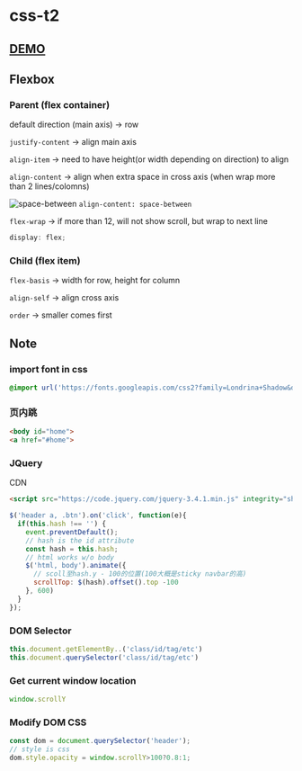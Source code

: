# css-t2

## [DEMO](https://bobbyliu117.github.io/css-t2/)

## Flexbox

### Parent (flex container)
default direction (main axis) -> row

`justify-content` -> align main axis

`align-item` -> need to have height(or width depending on direction) to align

`align-content` -> align when extra space in cross axis (when wrap more than 2 lines/colomns)

![space-between](https://i.imgur.com/yV7GD2F.png)
`align-content: space-between`

`flex-wrap` -> if more than 12, will not show scroll, but wrap to next line
```js
display: flex;
```

### Child (flex item)

`flex-basis` -> width for row, height for column

`align-self` -> align cross axis

`order` -> smaller comes first

## Note

### import font in css
```css
@import url('https://fonts.googleapis.com/css2?family=Londrina+Shadow&display=swap');
```

### 页内跳
```html
<body id="home">
<a href="#home">
```

### JQuery
CDN
```html
<script src="https://code.jquery.com/jquery-3.4.1.min.js" integrity="sha256-CSXorXvZcTkaix6Yvo6HppcZGetbYMGWSFlBw8HfCJo=" crossorigin="anonymous"></script>
```
```js
$('header a, .btn').on('click', function(e){
  if(this.hash !== '') {
    event.preventDefault();
    // hash is the id attribute
    const hash = this.hash;
    // html works w/o body
    $('html, body').animate({
      // scoll至hash.y - 100的位置(100大概是sticky navbar的高)
      scrollTop: $(hash).offset().top -100
    }, 600)
  }
});
```

### DOM Selector
```js
this.document.getElementBy..('class/id/tag/etc')
this.document.querySelector('class/id/tag/etc')
```

### Get current window location
```js
window.scrollY
```

### Modify DOM CSS
```js
const dom = document.querySelector('header');
// style is css
dom.style.opacity = window.scrollY>100?0.8:1;
```